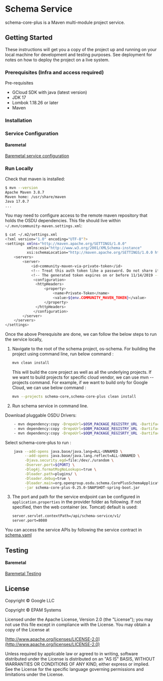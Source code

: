 # Schema Service

schema-core-plus is a Maven multi-module project service.

## Getting Started

These instructions will get you a copy of the project up and running on your local machine for development and testing purposes. See deployment for notes on how to deploy the project on a live system.

### Prerequisites (Infra and access required)

Pre-requisites

* GCloud SDK with java (latest version)
* JDK 17
* Lombok 1.18.26 or later
* Maven

### Installation

### Service Configuration

#### Baremetal

[Baremetal service configuration](docs/baremetal/README.md)


### Run Locally

Check that maven is installed:

```bash
$ mvn --version
Apache Maven 3.8.7
Maven home: /usr/share/maven
Java 17.0.7
...
```

You may need to configure access to the remote maven repository that holds the OSDU dependencies. This file should live within `~/.mvn/community-maven.settings.xml`:

```bash
$ cat ~/.m2/settings.xml
<?xml version="1.0" encoding="UTF-8"?>
<settings xmlns="http://maven.apache.org/SETTINGS/1.0.0"
          xmlns:xsi="http://www.w3.org/2001/XMLSchema-instance"
          xsi:schemaLocation="http://maven.apache.org/SETTINGS/1.0.0 http://maven.apache.org/xsd/settings-1.0.0.xsd">
    <servers>
        <server>
            <id>community-maven-via-private-token</id>
            <!-- Treat this auth token like a password. Do not share it with anyone, including Microsoft support. -->
            <!-- The generated token expires on or before 11/14/2019 -->
             <configuration>
              <httpHeaders>
                  <property>
                      <name>Private-Token</name>
                      <value>${env.COMMUNITY_MAVEN_TOKEN}</value>
                  </property>
              </httpHeaders>
             </configuration>
        </server>
    </servers>
</settings>
```

Once the above Prerequisite are done, we can follow the below steps to run the service locally,

1. Navigate to the root of the schema project, os-schema. For building the project using command line, run below command :

    ```bash
    mvn clean install
    ```

    This will build the core project as well as all the underlying projects. If we want  to build projects for specific cloud vendor, we can use mvn --projects command. For example, if we want to build only for Google Cloud, we can use below command :

    ```bash
    mvn --projects schema-core,schema-core-plus clean install
    ```

2. Run schema service in command line.  


Download pluggable OSDU Drivers:
```bash
    - mvn dependency:copy -DrepoUrl=$OSM_PACKAGE_REGISTRY_URL -Dartifact="org.opengroup.osdu:os-osm-postgres:$OSM_VERSION:jar:plugin" -Dtransitive=false -DoutputDirectory="./tmp"
    - mvn dependency:copy -DrepoUrl=$OBM_PACKAGE_REGISTRY_URL -Dartifact="org.opengroup.osdu:os-obm-minio:$OBM_VERSION:jar:plugin" -Dtransitive=false -DoutputDirectory="./tmp"
    - mvn dependency:copy -DrepoUrl=$OQM_PACKAGE_REGISRTY_URL -Dartifact="org.opengroup.osdu:os-oqm-rabbitmq:$OQM_VERSION:jar:plugin" -Dtransitive=false -DoutputDirectory="./tmp"
```
Select schema-core-plus to run :
```bash
    java --add-opens java.base/java.lang=ALL-UNNAMED \
         --add-opens java.base/java.lang.reflect=ALL-UNNAMED \
         -Djava.security.egd=file:/dev/./urandom \
         -Dserver.port=${PORT} \
         -Dlog4j.formatMsgNoLookups=true \
         -Dloader.path=plugins/ \
         -Dloader.debug=true \
         -Dloader.main=org.opengroup.osdu.schema.CorePlusSchemaApplication \
         -jar schema-core-plus-0.25.0-SNAPSHOT-spring-boot.jar 
```
   
3. The port and path for the service endpoint can be configured in ```application.properties``` in the provider folder as following. If not specified, then  the web container (ex. Tomcat) default is used:

    ```bash
    server.servlet.contextPath=/api/schema-service/v1/
    server.port=8080
   ```
   
You can access the service APIs by following the service contract in [schema.yaml](docs/api/schema.yaml)

## Testing

#### Baremetal

[Baremetal Testing](docs/baremetal/README.md)

## License

Copyright © Google LLC

Copyright © EPAM Systems

Licensed under the Apache License, Version 2.0 (the "License");
you may not use this file except in compliance with the License.
You may obtain a copy of the License at

[http://www.apache.org/licenses/LICENSE-2.0](http://www.apache.org/licenses/LICENSE-2.0)

Unless required by applicable law or agreed to in writing, software
distributed under the License is distributed on an "AS IS" BASIS,
WITHOUT WARRANTIES OR CONDITIONS OF ANY KIND, either express or implied.
See the License for the specific language governing permissions and
limitations under the License.

